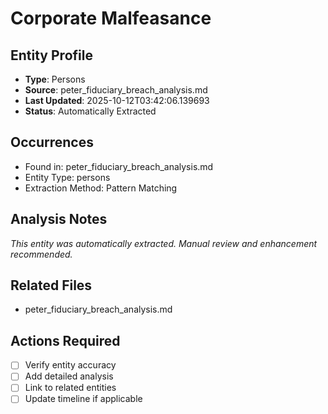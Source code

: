 # Corporate Malfeasance

## Entity Profile
- **Type**: Persons
- **Source**: peter_fiduciary_breach_analysis.md
- **Last Updated**: 2025-10-12T03:42:06.139693
- **Status**: Automatically Extracted

## Occurrences
- Found in: peter_fiduciary_breach_analysis.md
- Entity Type: persons
- Extraction Method: Pattern Matching

## Analysis Notes
*This entity was automatically extracted. Manual review and enhancement recommended.*

## Related Files
- peter_fiduciary_breach_analysis.md

## Actions Required
- [ ] Verify entity accuracy
- [ ] Add detailed analysis
- [ ] Link to related entities
- [ ] Update timeline if applicable
